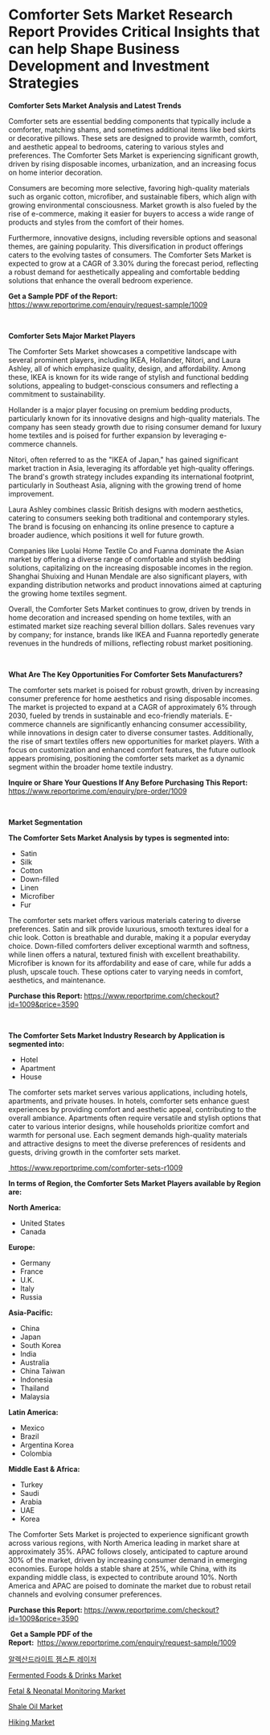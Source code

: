 <p><h1>Comforter Sets Market Research Report Provides Critical Insights that can help Shape Business Development and Investment Strategies</h1></p><p><strong>Comforter Sets Market Analysis and Latest Trends</strong></p>
<p><p>Comforter sets are essential bedding components that typically include a comforter, matching shams, and sometimes additional items like bed skirts or decorative pillows. These sets are designed to provide warmth, comfort, and aesthetic appeal to bedrooms, catering to various styles and preferences. The Comforter Sets Market is experiencing significant growth, driven by rising disposable incomes, urbanization, and an increasing focus on home interior decoration.</p><p>Consumers are becoming more selective, favoring high-quality materials such as organic cotton, microfiber, and sustainable fibers, which align with growing environmental consciousness. Market growth is also fueled by the rise of e-commerce, making it easier for buyers to access a wide range of products and styles from the comfort of their homes.</p><p>Furthermore, innovative designs, including reversible options and seasonal themes, are gaining popularity. This diversification in product offerings caters to the evolving tastes of consumers. The Comforter Sets Market is expected to grow at a CAGR of 3.30% during the forecast period, reflecting a robust demand for aesthetically appealing and comfortable bedding solutions that enhance the overall bedroom experience.</p></p>
<p><strong>Get a Sample PDF of the Report:&nbsp;</strong> <a href="https://www.reportprime.com/enquiry/request-sample/1009">https://www.reportprime.com/enquiry/request-sample/1009</a></p>
<p>&nbsp;</p>
<p><strong>Comforter Sets Major Market Players</strong></p>
<p><p>The Comforter Sets Market showcases a competitive landscape with several prominent players, including IKEA, Hollander, Nitori, and Laura Ashley, all of which emphasize quality, design, and affordability. Among these, IKEA is known for its wide range of stylish and functional bedding solutions, appealing to budget-conscious consumers and reflecting a commitment to sustainability. </p><p>Hollander is a major player focusing on premium bedding products, particularly known for its innovative designs and high-quality materials. The company has seen steady growth due to rising consumer demand for luxury home textiles and is poised for further expansion by leveraging e-commerce channels.</p><p>Nitori, often referred to as the "IKEA of Japan," has gained significant market traction in Asia, leveraging its affordable yet high-quality offerings. The brand's growth strategy includes expanding its international footprint, particularly in Southeast Asia, aligning with the growing trend of home improvement.</p><p>Laura Ashley combines classic British designs with modern aesthetics, catering to consumers seeking both traditional and contemporary styles. The brand is focusing on enhancing its online presence to capture a broader audience, which positions it well for future growth.</p><p>Companies like Luolai Home Textile Co and Fuanna dominate the Asian market by offering a diverse range of comfortable and stylish bedding solutions, capitalizing on the increasing disposable incomes in the region. Shanghai Shuixing and Hunan Mendale are also significant players, with expanding distribution networks and product innovations aimed at capturing the growing home textiles segment.</p><p>Overall, the Comforter Sets Market continues to grow, driven by trends in home decoration and increased spending on home textiles, with an estimated market size reaching several billion dollars. Sales revenues vary by company; for instance, brands like IKEA and Fuanna reportedly generate revenues in the hundreds of millions, reflecting robust market positioning.</p></p>
<p>&nbsp;</p>
<p><strong>What Are The Key Opportunities For Comforter Sets Manufacturers?</strong></p>
<p><p>The comforter sets market is poised for robust growth, driven by increasing consumer preference for home aesthetics and rising disposable incomes. The market is projected to expand at a CAGR of approximately 6% through 2030, fueled by trends in sustainable and eco-friendly materials. E-commerce channels are significantly enhancing consumer accessibility, while innovations in design cater to diverse consumer tastes. Additionally, the rise of smart textiles offers new opportunities for market players. With a focus on customization and enhanced comfort features, the future outlook appears promising, positioning the comforter sets market as a dynamic segment within the broader home textile industry.</p></p>
<p><strong>Inquire or Share Your Questions If Any Before Purchasing This Report:</strong> <a href="https://www.reportprime.com/enquiry/pre-order/1009">https://www.reportprime.com/enquiry/pre-order/1009</a></p>
<p>&nbsp;</p>
<p><strong>Market Segmentation</strong></p>
<p><strong>The Comforter Sets Market Analysis by types is segmented into:</strong></p>
<p><ul><li>Satin</li><li>Silk</li><li>Cotton</li><li>Down-filled</li><li>Linen</li><li>Microfiber</li><li>Fur</li></ul></p>
<p><p>The comforter sets market offers various materials catering to diverse preferences. Satin and silk provide luxurious, smooth textures ideal for a chic look. Cotton is breathable and durable, making it a popular everyday choice. Down-filled comforters deliver exceptional warmth and softness, while linen offers a natural, textured finish with excellent breathability. Microfiber is known for its affordability and ease of care, while fur adds a plush, upscale touch. These options cater to varying needs in comfort, aesthetics, and maintenance.</p></p>
<p><strong>Purchase this Report:&nbsp;</strong><a href="https://www.reportprime.com/checkout?id=1009&price=3590">https://www.reportprime.com/checkout?id=1009&price=3590</a></p>
<p>&nbsp;</p>
<p><strong>The Comforter Sets Market Industry Research by Application is segmented into:</strong></p>
<p><ul><li>Hotel</li><li>Apartment</li><li>House</li></ul></p>
<p><p>The comforter sets market serves various applications, including hotels, apartments, and private houses. In hotels, comforter sets enhance guest experiences by providing comfort and aesthetic appeal, contributing to the overall ambiance. Apartments often require versatile and stylish options that cater to various interior designs, while households prioritize comfort and warmth for personal use. Each segment demands high-quality materials and attractive designs to meet the diverse preferences of residents and guests, driving growth in the comforter sets market.</p></p>
<p><a href="https://www.reportprime.com/comforter-sets-r1009">&nbsp;https://www.reportprime.com/comforter-sets-r1009</a></p>
<p><strong>In terms of Region, the Comforter Sets Market Players available by Region are:</strong></p>
<p>
    <p> <strong> North America: </strong>
        <ul>
            <li>United States</li>
            <li>Canada</li>
        </ul>
        </p> 
    <p> <strong> Europe: </strong>
        <ul>
            <li>Germany</li>
            <li>France</li>
            <li>U.K.</li>
            <li>Italy</li>
            <li>Russia</li>
        </ul>
        </p> 
    <p> <strong> Asia-Pacific: </strong>
        <ul>
            <li>China</li>
            <li>Japan</li>
            <li>South Korea</li>
            <li>India</li>
            <li>Australia</li>
            <li>China Taiwan</li>
            <li>Indonesia</li>
            <li>Thailand</li>
            <li>Malaysia</li>
        </ul>
        </p> 
    <p> <strong> Latin America: </strong>
        <ul>
            <li>Mexico</li>
            <li>Brazil</li>
            <li>Argentina Korea</li>
            <li>Colombia</li>
        </ul>
        </p> 
    <p> <strong> Middle East & Africa: </strong>
        <ul>
            <li>Turkey</li>
            <li>Saudi</li>
            <li>Arabia</li>
            <li>UAE</li>
            <li>Korea</li>
        </ul>
    </p>
    </p>
<p><p>The Comforter Sets Market is projected to experience significant growth across various regions, with North America leading in market share at approximately 35%. APAC follows closely, anticipated to capture around 30% of the market, driven by increasing consumer demand in emerging economies. Europe holds a stable share at 25%, while China, with its expanding middle class, is expected to contribute around 10%. North America and APAC are poised to dominate the market due to robust retail channels and evolving consumer preferences.</p></p>
<p><strong>Purchase this Report: </strong><a href="https://www.reportprime.com/checkout?id=1009&price=3590">https://www.reportprime.com/checkout?id=1009&price=3590</a></p>
<p>&nbsp;<strong>Get a Sample PDF of the Report:&nbsp;&nbsp;</strong><a href="https://www.reportprime.com/enquiry/request-sample/1009">https://www.reportprime.com/enquiry/request-sample/1009</a></p>
<p><strong></strong></p>
<p><p><a href="https://github.com/laholand/Market-Research-Report-List-6/blob/main/53173221415.md">알렉산드라이트 젬스톤 레이저</a></p><p><a href="https://issuu.com/reportprime-2/docs/fermented-foods-drinks-market-size-_317a1dca9af041">Fermented Foods & Drinks Market</a></p><p><a href="https://issuu.com/reportprime-2/docs/fetal-neonatal-monitoring-market-si_d5645d8e75c228">Fetal & Neonatal Monitoring Market</a></p><p><a href="https://www.linkedin.com/pulse/global-shale-oil-market-size-expected-reach-cagr-114-report-fajlf?trackingId=3rGZ8flXTaiZ%2F1itCKmCqw%3D%3D">Shale Oil Market</a></p><p><a href="https://medium.com/@parmer78465/what-are-the-growth-opportunities-and-challenges-in-the-hiking-market-b3db1034f5ae">Hiking Market</a></p></p>